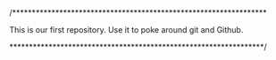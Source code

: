 /*****************************************************************

This is our first repository. Use it to poke around git and Github.

*****************************************************************/